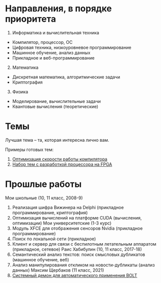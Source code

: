 # Направления, в порядке приоритета
1. Информатика и вычислительная техника
- Компилятор, процессор, ОС
- Цифровая техника, низкоуровневое программирование
- Машинное обучение, анализ данных
- Прикладное и веб-программирование
2. Математика
- Дискретная математика, алгоритмические задачи
- Криптография
3. Физика
- Моделирование, вычислительные задачи
- Квантовые вычисления (теоретические)

# Темы
Лучшая тема – та, которая интересна лично вам.

Примеры готовых тем:
1. [Оптимизация скорости работы компилятора](compiler_opt.md)
2. [Набор тем с разработкой процессора на FPGA](fpga-riscv.md)

# Прошлые работы
Мои школьные (10, 11 класс, 2008-9)
1. Реализация шифра Вижинера на Delphi (прикладное программирование, криптография)
2. Оптимизация вычислений на платформе CUDA (вычисления, оптимизации)
Мои университетские (1-3 курс)
1. Модуль XFCE для отображения сенсоров Nvidia (прикладное программирование)
2. Поиск по локальной сети (прикладное)
3. Клиент и сервер для связи с беспилотным летательным аппаратом (прикладное, сетевое)
Раис Хабибулин (10, 11 класс, 2017-18)
1. Семантический анализ текстов: поиск смысловых дубликатов (машинное обучение, веб)
2. Анализ манипулирования откликом на новости-дубликаты (анализ данных)
Максим Щербаков (11 класс, 2021)
1. [Системный демон для автоматического применения BOLT](perfd.md)